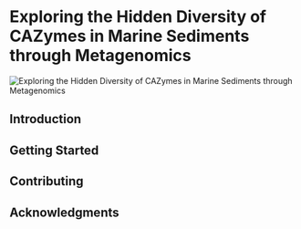 # Exploring the Hidden Diversity of CAZymes in Marine Sediments through Metagenomics

![Exploring the Hidden Diversity of CAZymes in Marine Sediments through Metagenomics](https://i.imgur.com/N9HwxDT.png)

## Introduction



## Getting Started



## Contributing


## Acknowledgments



 
